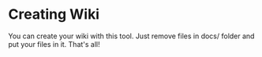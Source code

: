 # Creating Wiki

You can create your wiki with this tool. Just remove files in docs/ folder and put your files in it. That's all!
